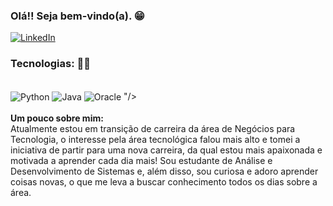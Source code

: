 ### Olá!! Seja bem-vindo(a). 😁
[![LinkedIn](https://img.shields.io/badge/LinkedIn-0077B5?style=for-the-badge&logo=linkedin&logoColor=white)](https://www.linkedin.com/in/nataly-rossini/)



### Tecnologias: 👩‍💻
<div style="display: inline_block"><br/>
  <img align="center" alt="Python" src="https://img.shields.io/badge/Python-3776AB?style=for-the-badge&logo=python&logoColor=white"/>
  <img align="center" alt="Java" src="https://img.shields.io/badge/Java-ED8B00?style=for-the-badge&logo=java&logoColor=white"/>
  <img align="center" alt="Oracle" src="https://cdn.jsdelivr.net/gh/devicons/devicon/icons/oracle/oracle-original.svg" />
          "/>
</div><br/>
<strong>Um pouco sobre mim: </strong> <br>
Atualmente estou em transição de carreira da área de Negócios para Tecnologia, o interesse pela área tecnológica falou mais alto e tomei a iniciativa de partir para uma nova carreira, da qual estou mais apaixonada e motivada a aprender cada dia mais!
Sou estudante de Análise e Desenvolvimento de Sistemas e, além disso, sou curiosa e adoro aprender coisas novas, o que me leva a buscar conhecimento todos os dias sobre a área. </br>
